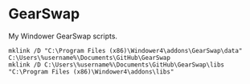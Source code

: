 # GearSwap
My Windower GearSwap scripts.

```
mklink /D "C:\Program Files (x86)\Windower4\addons\GearSwap\data" C:\Users\%username%\Documents\GitHub\GearSwap
mklink /D C:\Users\%username%\Documents\GitHub\GearSwap\libs "C:\Program Files (x86)\Windower4\addons\libs"
```